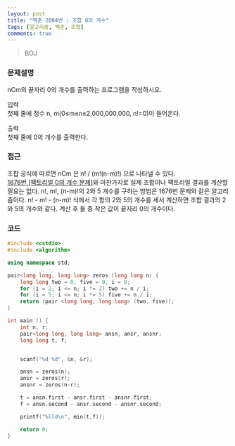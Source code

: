 ```yaml
---
layout: post
title: "백준 2004번 : 조합 0의 개수"
tags: [알고리즘, 백준, 조합]
comments: true
---
```


> BOJ  

### 문제설명  
nCm의 끝자리 0의 개수를 출력하는 프로그램을 작성하시오.  

입력  
첫째 줄에 정수 n, m(0≤m≤n≤2,000,000,000, n!=0)이 들어온다.  

출력  
첫째 줄에 0의 개수를 출력한다.  

### 접근  
조합 공식에 따르면 nCm 은 n! / (m!(n-m)!) 으로 나타낼 수 있다.  
[1676번 [팩토리얼 0의 개수 문제]](https://sihyungyou.github.io/baekjoon-1676/)와 마찬가지로 실제 조합이나 팩토리얼 결과를 계산할 필요는 없다. n!, m!, (n-m)!의 2와 5 개수를 구하는 방법은 1676번 문제와 같은 알고리즘이다. n! - m! - (n-m)! 식에서 각 항의 2와 5의 개수를 세서 계산하면 조합 결과의 2와 5의 개수와 같다. 계산 후 둘 중 작은 값이 끝자리 0의 개수이다.  

### 코드  
~~~c++
#include <cstdio>
#include <algorithm>

using namespace std;

pair<long long, long long> zeros (long long n) {
    long long two = 0, five = 0, i = 0;
    for (i = 2; i <= n; i *= 2) two += n / i;
    for (i = 5; i <= n; i *= 5) five += n / i;
    return (pair <long long, long long> (two, five));
}

int main () {
    int n, r;
    pair<long long, long long> ansn, ansr, ansnr;
    long long t, f;


    scanf("%d %d", &n, &r);

    ansn = zeros(n);
    ansr = zeros(r);
    ansnr = zeros(n-r);

    t = ansn.first - ansr.first - ansnr.first;
    f = ansn.second - ansr.second - ansnr.second;

    printf("%lld\n", min(t,f));

    return 0;
}
~~~
